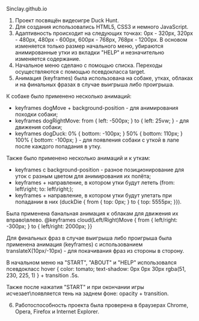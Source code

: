 Sinclay.github.io
1) Проект посвящён видеоигре Duck Hunt.
2) Для создания использовались HTML5, CSS3 и немного JavaScript.
3) Адаптивность происходит на следующих точках: 0px - 320px, 320px - 480px, 480px - 600px, 600px - 768px, 768px - 1200px. В основом изменяется только размер начального меню, убираются анимированные утки из вкладки "HELP" и незначительно изменяется содержание.
4) Начальное меню сделано с помощью списка. Переходы осуществляются с помощью псевдокласса target.
5) Анимация (keyframes) была использована на собаке, утках, облаках и на финальных фразах в случае выигрыша либо проигрыша.

К собаке было применено несколько анимаций:
- keyframes dogMove + background-position - для анимирования походки собаки;
- keyframes dogRightMove: from { left: -500px; } to { left: 25vw; } - для движения собаки;
- keyframes dogDuck: 0% { bottom: -100px; } 50% { bottom: 110px; } 100% { bottom: -100px; } - для появления собаки с уткой в лапе после каждого попадания в утку.

Также было применено несколько анимаций и к уткам:
- keyframes с background-position - разное позиционирование для уток с разным цветом для анимирования их полёта;
- keyframes + направление, в котором утки будут лететь (from: left\right; to: left\right;);
- keyframes + направление, в котором утки будут улетать при попадании в них (duckDie { from { top: 0px; } to { top: 5555px; }}).

Была применена банальная анимация к облакам для движения их вправо\влево. @keyframes cloud(Left/Right)Move { from { left/right: -300px; } to { left/right: 2000px; }}

Для финальных фраз в случае выигрыша либо проигрыша была применена анимация (keyframes) с использованием translateX(10px/-10px) - для покачивания фраз из стороны в сторону.

В начальном меню на "START", "ABOUT" и "HELP" использовался псевдокласс hover { color: tomato; text-shadow: 0px 0px 30px rgba(51, 230, 225, 1) } + transition .5s.

Также после нажатия "START" и при окончании игры исчезает\появляется тень на заднем фоне: opacity + transition.

6) Работоспособность проекта была проверена в браузерах Chrome, Opera, Firefox и Internet Explorer.
